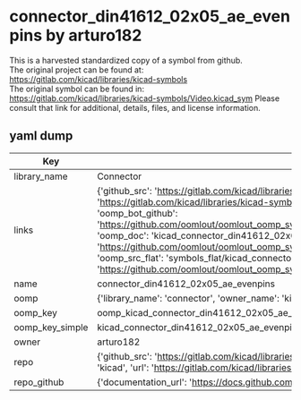 # connector_din41612_02x05_ae_evenpins by arturo182  
This is a harvested standardized copy of a symbol from github.  
The original project can be found at:  
https://gitlab.com/kicad/libraries/kicad-symbols  
The original symbol can be found in:
https://gitlab.com/kicad/libraries/kicad-symbols/Video.kicad_sym
Please consult that link for additional, details, files, and license information.  
## yaml dump  
| Key | Value |  
| --- | --- |  
| library_name | Connector |  
| links | {'github_src': 'https://gitlab.com/kicad/libraries/kicad-symbols/Video.kicad_sym', 'github_src_repo': 'https://gitlab.com/kicad/libraries/kicad-symbols', 'oomp_bot': 'kicad_connector_din41612_02x05_ae_evenpins/working', 'oomp_bot_github': 'https://github.com/oomlout/oomlout_oomp_symbol_bot/tree/main/kicad_connector_din41612_02x05_ae_evenpins/working', 'oomp_doc': 'kicad_connector_din41612_02x05_ae_evenpins/working', 'oomp_doc_github': 'https://github.com/oomlout/oomlout_oomp_symbol_doc/tree/main/kicad_connector_din41612_02x05_ae_evenpins/working', 'oomp_src_flat': 'symbols_flat/kicad_connector_din41612_02x05_ae_evenpins/working', 'oomp_src_flat_github': 'https://github.com/oomlout/oomlout_oomp_symbol_src/tree/main/kicad_connector_din41612_02x05_ae_evenpins/working'} |  
| name | connector_din41612_02x05_ae_evenpins |  
| oomp | {'library_name': 'connector', 'owner_name': 'kicad', 'symbol_name': 'connector_din41612_02x05_ae_evenpins'} |  
| oomp_key | oomp_kicad_connector_din41612_02x05_ae_evenpins |  
| oomp_key_simple | kicad_connector_din41612_02x05_ae_evenpins |  
| owner | arturo182 |  
| repo | {'github_src': 'https://gitlab.com/kicad/libraries/kicad-symbols/Video.kicad_sym', 'name': 'libraries/kicad-symbols', 'owner': 'kicad', 'url': 'https://gitlab.com/kicad/libraries/kicad-symbols'} |  
| repo_github | {'documentation_url': 'https://docs.github.com/rest/repos/repos#get-a-repository', 'message': 'Not Found'} |  

